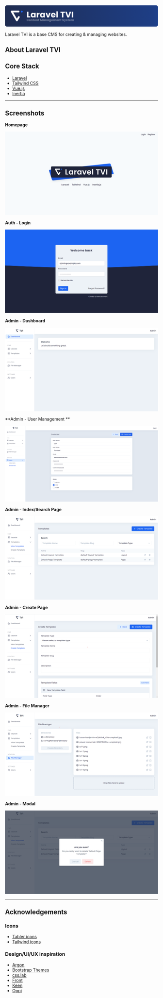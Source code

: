 [![Laravel TVI](https://raw.githubusercontent.com/LiamThursfield/laravel-tvi/master/.github/readme-header.png)](https://tvi.liamthursfield.test)

Laravel TVI is a base CMS for creating & managing websites.


## About Laravel TVI

## Core Stack
- [Laravel](https://laravel.com/)
- [Tailwind CSS](https://tailwindcss.com/)
- [Vue.js](https://vuejs.org/)
- [Inertia](https://inertiajs.com/)


---------


## Screenshots

**Homepage**

![Homepage](https://raw.githubusercontent.com/LiamThursfield/laravel-tvi/master/.github/screenshots/app_home.png)

**Auth - Login**

![Auth - Login](https://raw.githubusercontent.com/LiamThursfield/laravel-tvi/master/.github/screenshots/login.png)

**Admin - Dashboard**

![Admin - Dashboard](https://raw.githubusercontent.com/LiamThursfield/laravel-tvi/master/.github/screenshots/admin_dashboard.png)

**Admin - User Management **

![Admin - User Management](https://raw.githubusercontent.com/LiamThursfield/laravel-tvi/master/.github/screenshots/admin_user_management.png)

**Admin - Index/Search Page**

![Admin - Index/Search Page](https://raw.githubusercontent.com/LiamThursfield/laravel-tvi/master/.github/screenshots/admin_index.png)

**Admin - Create Page**

![Admin - Create Page](https://raw.githubusercontent.com/LiamThursfield/laravel-tvi/master/.github/screenshots/admin_create.png)

**Admin - File Manager**

![Admin - File Manager](https://raw.githubusercontent.com/LiamThursfield/laravel-tvi/master/.github/screenshots/admin_filemanager.png)

**Admin - Modal**

![Admin - Modal](https://raw.githubusercontent.com/LiamThursfield/laravel-tvi/master/.github/screenshots/admin_modal.png)

---------


## Acknowledgements

### Icons
- [Tabler icons](https://github.com/tabler/tabler-icons)
- [Tailwind icons](https://tailwindcss.com/docs)

### Design/UI/UX inspiration
- [Argon](https://demos.creative-tim.com/argon-dashboard-pro/pages/dashboards/dashboard.html)
- [Bootstrap Themes](https://themes.getbootstrap.com/)
- [css.lab](https://csslab.app/)
- [Front](https://htmlstream.com/front-dashboard/index.html)
- [Keen](https://preview.keenthemes.com/keen/demo1/index.html)
- [Oppi](https://droitthemes.com/wp/oppi/)
